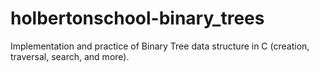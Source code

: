 # holbertonschool-binary_trees
Implementation and practice of Binary Tree data structure in C (creation, traversal, search, and more).
